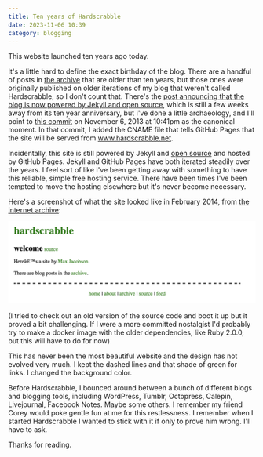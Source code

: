 ```yaml
---
title: Ten years of Hardscrabble
date: 2023-11-06 10:39
category: blogging
---
```


This website launched ten years ago today.

It's a little hard to define the exact birthday of the blog. There are a handful of posts in [the archive](/archive/) that are older than ten years, but those ones were originally published on older iterations of my blog that weren't called Hardscrabble, so I don't count that. There's the [post announcing that the blog is now powered by Jekyll and open source](/2013/open-blog/), which is still a few weeks away from its ten year anniversary, but I've done a little archaeology, and I'll point to [this commit](https://github.com/hardscrabble/hardscrabble.github.io/commit/19ca8a1c09c43d0317a415d3fab790b899c148b6) on November 6, 2013 at 10:41pm as the canonical moment. In that commit, I added the CNAME file that tells GitHub Pages that the site will be served from www.hardscrabble.net.

Incidentally, this site is still powered by Jekyll and [open source](https://github.com/hardscrabble/hardscrabble.github.io) and hosted by GitHub Pages. Jekyll and GitHub Pages have both iterated steadily over the years. I feel sort of like I've been getting away with something to have this reliable, simple free hosting service. There have been times I've been tempted to move the hosting elsewhere but it's never become necessary.

Here's a screenshot of what the site looked like in February 2014, from [the internet archive](https://web.archive.org/web/20140208125401/http://www.hardscrabble.net/):

![screenshot of a very plain homepage](/img/2023-11-06-old-hardscrabble.png)

(I tried to check out an old version of the source code and boot it up but it proved a bit challenging. If I were a more committed nostalgist I'd probably try to make a docker image with the older dependencies, like Ruby 2.0.0, but this will have to do for now)

This has never been the most beautiful website and the design has not evolved very much. I kept the dashed lines and that shade of green for links. I changed the background color.

Before Hardscrabble, I bounced around between a bunch of different blogs and blogging tools, including WordPress, Tumblr, Octopress, Calepin, Livejournal, Facebook Notes. Maybe some others. I remember my friend Corey would poke gentle fun at me for this restlessness. I remember when I started Hardscrabble I wanted to stick with it if only to prove him wrong. I'll have to ask.

Thanks for reading.
